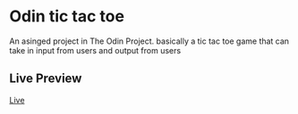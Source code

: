 # Odin tic tac toe
An asinged project in The Odin Project. basically a tic tac toe game that can take in input from users and output from users

## Live Preview
[Live]([https://aliflikescoding.github.io/odin-rock-paper-scissors/](https://replit.com/@aliflikescoding/odintictactoe?v=1))
